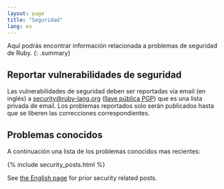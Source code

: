 ```yaml
---
layout: page
title: "Seguridad"
lang: es
---
```


Aquí podrás encontrar información relacionada a problemas de seguridad de Ruby.
{: .summary}

## Reportar vulnerabilidades de seguridad

Las vulnerabilidades de seguridad deben ser reportadas via email (en inglés) a
security@ruby-lang.org ([llave pública PGP](/security.asc)) que es una lista
privada de email. Los problemas reportados solo serán publicados hasta que
se liberen las correcciones correspondientes.

## Problemas conocidos

A continuación una lista de los problemas conocidos mas recientes:

{% include security_posts.html %}

See [the English page](/en/security/) for prior security related posts.
